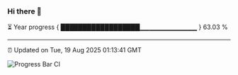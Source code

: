 ### Hi there 👋

⏳ Year progress { ██████████████████▁▁▁▁▁▁▁▁▁▁▁▁ } 63.03 %

---

⏰ Updated on Tue, 19 Aug 2025 01:13:41 GMT

![Progress Bar CI](https://github.com/liununu/liununu/workflows/Progress%20Bar%20CI/badge.svg)
